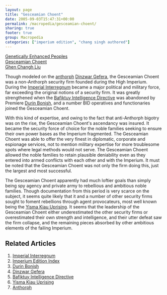 ```yaml
---
layout: page
title: "Gesceamian Choent"
date: 2005-09-03T15:47:31+00:00
permalink: /macropedia/gesceamian-choent/
sharing: true
footer: true
group: Macropedia
categories: ["imperium edition", "chang singh authored"]
---
```


<div class='row'>
	<div class='col-md-4'><a href='/macropedia/genetically-enhanced-peoples'>Genetically Enhanced Peoples</a></div>
	<div class='col-md-4'><a href='/macropedia/gesceamian-choent'>Gesceamian Choent</a></div>
	<div class='col-md-4'><a href='/macropedia/ghen-changh-liu'>Ghen Changh Liu</a></div>
</div>


Though modeled on the [anthorph](/macropedia/anthorph) [Dinzwar Gefera](/macropedia/dinzwar-gefera), the Gesceamian Choent was a non-Anthorph security firm founded during the High Imperium.  During the [Imperial Interregnum](/macropedia/imperial-interregnum) became a major political and military force, far exceeding the original notions of a security firm.  It was greatly strengthened when the [Bafiktuy Intelligence Directive](/macropedia/bafiktuy-intelligence-directive) was abandoned by Premiere [Durin Bonish](/macropedia/durin-bonish), and a number BID operatives and functionaries joined the Gesceamian Choent.

With this kind of expertise, and owing to the fact that anti-Anthorph bigotry was on the rise, the Gesceamian Choent's ascendancy was insured.  It became the security force of choice for the noble families seeking to ensure their own power bases as the Imperium fragmented.  The Gesceamian Choent was able to offer the very finest in diplomatic, corporate and espionage services, not to mention military expertise for more troublesome spots where legal methods would not serve.  The Gesceamian Choent allowed the noble families to retain plausible deniability even as they entered into armed conflicts with each other and with the Imperium.  It must be noted that the Gesceamian Choent was not only the firm doing this, just the largest and most successful.

The Gesceamian Choent apparently had much loftier goals than simply being spy agency and private army to rebellious and ambitious noble families.  Though documentation from this period is very scarce on the subject, it seems quite likely that it and a number of other security firms sought to foment rebellions through agent provocateurs, most well known being the [Yisma Kiau Uprising](/macropedia/yisma-kiau-uprising).  It seems that the leadership of the Gesceamian Choent either underestimated the other security firms or overestimated their own strength and intelligence, and their utter defeat saw the firm collapse, and the remaining pieces absorbed by other ambitious elements of the failing Imperium.

## Related Articles

1. [Imperial Interregnum](/macropedia/imperial-interregnum)
2. [Imperium Edition Index](/macropedia/imperium-edition-index)
3. [Durin Bonish](/macropedia/durin-bonish)
4. [Dinzwar Gefera](/macropedia/dinzwar-gefera)
5. [Bafiktuy Intelligence Directive](/macropedia/bafiktuy-intelligence-directive)
6. [Yisma Kiau Uprising](/macropedia/yisma-kiau-uprising)
7. [Anthorph](/macropedia/anthorph)


 
